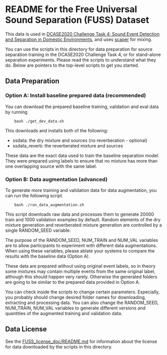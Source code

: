 # README for the Free Universal Sound Separation (FUSS) Dataset

This data is used in <a href="http://dcase.community/challenge2020/task-sound-event-detection-and-separation-in-domestic-environments"> DCASE2020 Challenge Task 4: Sound Event Detection and Separation in Domestic Environments</a>, and uses <a href="https://github.com/justinsalamon/scaper">scaper</a> for mixing.

You can use the scripts in this directory for data preparation for source separation training in the DCASE2020 Challenge Task 4, or for stand-alone separation experiments. Please read the scripts to understand what they do. Below are pointers to the top-level scripts to get you started.

## Data Preparation

### Option A: Install baseline prepared data (recommended)

You can download the prepared baseline training, validation and eval data by
running

```
    bash ./get_dev_data.sh

```

This downloads and installs both of the following:

*   ssdata: the dry mixture and sources (no reverberation - optional)
*   ssdata_reverb: the reverberated mixture and sources

These data are the exact data used to train the baseline separation model. They were prepared using labels to ensure that no mixture has more than one overlapping source with the same label.

### Option B: Data augmentation (advanced)

To generate more training and validation data for data augmentation, you can run the following script.

```
    bash ./run_data_augmentation.sh

```

This script downloads raw data and processes them to generate 20000 train and 1000 validation examples by default. Random elements of the dry mixture generation and reverberated mixture generation are controlled by a single RANDOM_SEED variable.

The purpose of the RANDOM_SEED, NUM_TRAIN and NUM_VAL variables are to allow participants to experiment with different data augmentations. When using these variables, please ablate your systems to compare the results with the baseline data (Option A).

These data are prepared without using original event labels, so in theory some mixtures may contain multiple events from the same original label, although this should happen very rarely. Otherwise the generated folders are going to be similar to the prepared data provided in Option A.

You can check inside the scripts to change certain parameters. Especially, you probably should change desired folder names for downloading, extracting and processing data. You can also change the RANDOM_SEED, NUM_TRAIN, NUM_VAL variables to generate different versions and quantities of the augmented training and validation data.

## Data License

See the <a href=https://github.com/google-research/sound-separation/blob/master/datasets/fuss/FUSS_license_doc/README.md> FUSS_license_doc/README.md</a> for information about the license for data downloaded by the scripts in this directory.